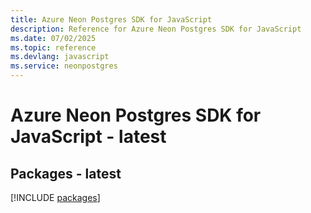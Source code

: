 ```yaml
---
title: Azure Neon Postgres SDK for JavaScript
description: Reference for Azure Neon Postgres SDK for JavaScript
ms.date: 07/02/2025
ms.topic: reference
ms.devlang: javascript
ms.service: neonpostgres
---
```

# Azure Neon Postgres SDK for JavaScript - latest
## Packages - latest
[!INCLUDE [packages](neon-postgres-index.md)]